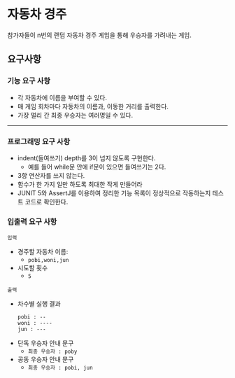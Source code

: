 # 자동차 경주
참가자들이 n번의 랜덤 자동차 경주 게임을 통해 우승자를 가려내는 게임.

## 요구사항
### 기능 요구 사항
+ 각 자동차에 이름을 부여할 수 있다.
+ 매 게임 회차마다 자동차의 이름과, 이동한 거리를 출력한다.
+ 가장 멀리 간 최종 우승자는 여러명일 수 있다.
---
### 프로그래밍 요구 사항
+ indent(들여쓰기) depth를 3이 넘지 않도록 구현한다.
  + 예를 들어 while문 안에 if문이 있으면 들여쓰기는 2다.
+ 3항 연산자를 쓰지 않는다.
+ 함수가 한 가지 일만 하도록 최대한 작게 만들어라
+ JUNIT 5와 AssertJ를 이용하여 정리한 기능 목록이 정상적으로 작동하는지 테스트 코드로 확인한다.

### 입출력 요구 사항
`입력`
+ 경주할 자동차 이름: 
  + `pobi,woni,jun`
+ 시도할 횟수
  + `5`

`출력`
+ 차수별 실행 결과
  ```
  pobi : --
  woni : ----
  jun : ---
  ```
+ 단독 우승자 안내 문구
  + `최종 우승자 : poby`
+ 공동 우승자 안내 문구
  + `최종 우승자 : pobi, jun`